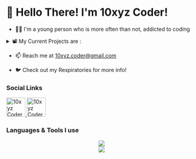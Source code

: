 # 👋 Hello There! I'm 10xyz Coder! #

* 👨‍💻 I'm a young person who is more often than not, addicted to coding

<details>
<summary>📽️ My Current Projects are :</summary>
<p>
	
* 🤖 A Fun Discord Bot - Called DFisher. [Invite it here](https://discord.com/api/oauth2/authorize?client_id=1033282986096996393&permissions=515933469760&scope=bot%20applications.commands "DFisher Invite")
	
* 🎮 A Fan Game based off Hollow Knight. [Check Development here](https://gamejolt.com/games/hk/771880 "Son of Hallownest")

* 🚀 A Web-Based Programming Language called Syntax
</p>
</details>

* 📫 Reach me at [10xyz.coder@gmail.com](mailto:10xyz.coder@gmail.com?subject=Hello%20There!&body=Type%20your%20message%20here!%0D%0A%0D%0ASent%20from%20https%3A%2F%2Fgithub.com%2F10xyz-coder%20with%20%F0%9F%A7%A1 "Send a mail!")
    
* 🐦 Check out my Respiratories for more info!

 ### Social Links ###
 
 <a href="https://www.youtube.com/channel/UCXVoHjs5ac-4q1PAg-Ziq2Q">
    <img title="10xyz Coder"
src="https://camo.githubusercontent.com/4a20e861b6593d07cef8e8b740e64a866ba7a9916d7e00a9c50c05e93a8096b8/68747470733a2f2f63646e2e6a7364656c6976722e6e65742f6e706d2f73696d706c652d69636f6e7340332e302e312f69636f6e732f796f75747562652e737667"
    border="0" height="50" alt="10xyz Coder on YouTube" />
</a>

 <a href="https://www.hackerrank.com/10xyz_coder">
    <img title="10xyz Coder"
src="https://camo.githubusercontent.com/c27e320bc0dd83da2ac9b3e89b20480c9896c4d732ce13a21bf09e77cbc4133a/68747470733a2f2f63646e2e6a7364656c6976722e6e65742f6e706d2f73696d706c652d69636f6e7340332e302e312f69636f6e732f6861636b657272616e6b2e737667"
    border="0" height="50" alt="10xyz Coder on YouTube" />
</a>


### Languages & Tools I use ###
<p align="center">
  <a href="#">
    <img src="https://skillicons.dev/icons?i=codepen,discord,bots,express,godot,html,css,js,nodejs,py,vscode" />
  </a> <br>
<img src="https://github-readme-stats.vercel.app/api/top-langs/?username=10xyz-coder&theme=blue-green"></img>
</p>


